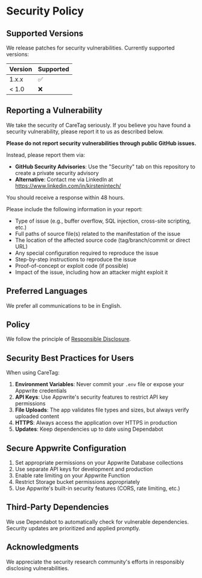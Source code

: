 # Security Policy

## Supported Versions

We release patches for security vulnerabilities. Currently supported versions:

| Version | Supported          |
| ------- | ------------------ |
| 1.x.x   | :white_check_mark: |
| < 1.0   | :x:                |

## Reporting a Vulnerability

We take the security of CareTag seriously. If you believe you have found a security vulnerability, please report it to us as described below.

**Please do not report security vulnerabilities through public GitHub issues.**

Instead, please report them via:
- **GitHub Security Advisories**: Use the "Security" tab on this repository to create a private security advisory
- **Alternative**: Contact me via LinkedIn at https://www.linkedin.com/in/kirstenintech/

You should receive a response within 48 hours.

Please include the following information in your report:

- Type of issue (e.g., buffer overflow, SQL injection, cross-site scripting, etc.)
- Full paths of source file(s) related to the manifestation of the issue
- The location of the affected source code (tag/branch/commit or direct URL)
- Any special configuration required to reproduce the issue
- Step-by-step instructions to reproduce the issue
- Proof-of-concept or exploit code (if possible)
- Impact of the issue, including how an attacker might exploit it

## Preferred Languages

We prefer all communications to be in English.

## Policy

We follow the principle of [Responsible Disclosure](https://en.wikipedia.org/wiki/Responsible_disclosure).

## Security Best Practices for Users

When using CareTag:

1. **Environment Variables**: Never commit your `.env` file or expose your Appwrite credentials
2. **API Keys**: Use Appwrite's security features to restrict API key permissions
3. **File Uploads**: The app validates file types and sizes, but always verify uploaded content
4. **HTTPS**: Always access the application over HTTPS in production
5. **Updates**: Keep dependencies up to date using Dependabot

## Secure Appwrite Configuration

1. Set appropriate permissions on your Appwrite Database collections
2. Use separate API keys for development and production
3. Enable rate limiting on your Appwrite Function
4. Restrict Storage bucket permissions appropriately
5. Use Appwrite's built-in security features (CORS, rate limiting, etc.)

## Third-Party Dependencies

We use Dependabot to automatically check for vulnerable dependencies. Security updates are prioritized and applied promptly.

## Acknowledgments

We appreciate the security research community's efforts in responsibly disclosing vulnerabilities.
